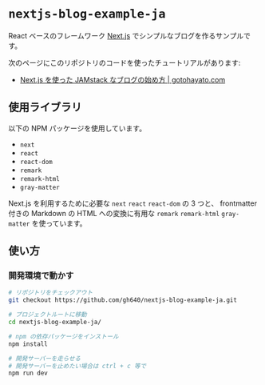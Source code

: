 # `nextjs-blog-example-ja`

React ベースのフレームワーク [Next.js](https://nextjs.org/) でシンプルなブログを作るサンプルです。

次のページにこのリポジトリのコードを使ったチュートリアルがあります:

- [Next.js を使った JAMstack なブログの始め方 | gotohayato.com](https://gotohayato.com/content/517/)

## 使用ライブラリ

以下の NPM パッケージを使用しています。

- `next`
- `react`
- `react-dom`
- `remark`
- `remark-html`
- `gray-matter`

Next.js を利用するために必要な `next` `react` `react-dom` の 3 つと、 frontmatter 付きの Markdown の HTML への変換に有用な `remark` `remark-html` `gray-matter` を使っています。

## 使い方

### 開発環境で動かす

```bash
# リポジトリをチェックアウト
git checkout https://github.com/gh640/nextjs-blog-example-ja.git

# プロジェクトルートに移動
cd nextjs-blog-example-ja/

# npm の依存パッケージをインストール
npm install

# 開発サーバーを走らせる
# 開発サーバーを止めたい場合は ctrl + c 等で
npm run dev
```
